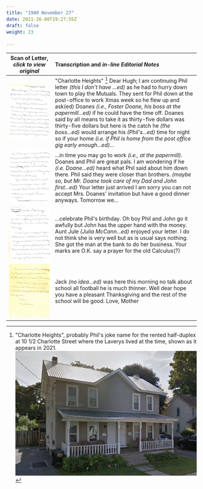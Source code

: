 ```yaml
---
title: "1940 November 27"
date: 2021-26-08T19:27:55Z
draft: false
weight: 23

---
```

| Scan of Letter, *click to view original* | Transcription and *in-line Editorial Notes* |
| :---: | :--- |
| ![](img217.jpg?height=700px) | "Charlotte Heights" [^1] Dear Hugh; I am continuing Phil letter *(this I don't have ...ed)* as he had to hurry down town to play the Mutuals.  They sent for Phil down at the post-office to work Xmas week so he flew up and ask(ed) Doanes *(i.e., Foster Doane, his boss at the papermill...ed)* if he could have the time off.  Doanes said by all means to take it as thirty-five dollars was thirty-five dollars but here is the catch he *(the boss...ed)* would arrange his *(Phil's...ed)* time for night so if your home *(i.e. if Phil is home from the post office gig early enough...ed)*... |
| ![](img218.jpg?height=700px) | ...in time you may go to work *(i.e., at the papermill)*.  Doanes and Phil are great pals.  I am wondering if he *(i.e. Doane...ed)* heard what Phil said about him down there.   Phil said they were closer than brothers. *(maybe so, but Mr. Doane took care of my Dad and John first...ed)* Your letter just arrived I am sorry you can not accept Mrs. Doanes' invitation but have a good dinner anyways.  Tomorrow we... | 
| ![](img219.jpg?height=700px) | ...celebrate Phil's birthday.  Oh boy Phil and John go it awfully but John has the upper hand with the money.  Aunt Jule *(Julia McCann...ed)* enjoyed your letter.  I do not think she is very well but as is usual says nothing.  She got the man at the bank to do her business.  Your marks are O.K. say a prayer for the old Calculus(?)  | 
| ![](img220.jpg?height=700px) | Jack *(no idea...ed)* was here this morning no talk about school all football he is much thinner.  Well dear hope you have a pleasant Thanksgiving and the rest of the school will be good.  Love, Mother |


[^1]: "Charlotte Heights", probably Phil's joke name for the rented half-duplex at 10 1/2 Charlotte Street where the Laverys lived at the time, shown as it appears in 2021.
![](IMG_0144.jpg?height=300px)
